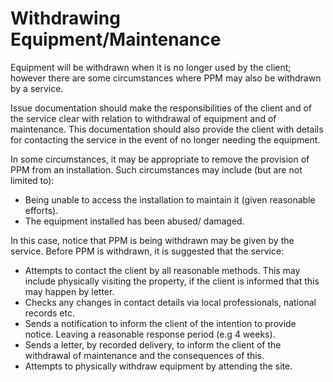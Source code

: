# Withdrawing Equipment/Maintenance

Equipment will be withdrawn when it is no longer used by the client; however there are some circumstances where PPM may also be withdrawn by a service. 

Issue documentation should make the responsibilities of the client and of the service clear with relation to withdrawal of equipment and of maintenance. This documentation should also provide the client with details for contacting the service in the event of no longer needing the equipment. 

In some circumstances, it may be appropriate to remove the provision of PPM from an installation. Such circumstances may include \(but are not limited to\): 

* Being unable to access the installation to maintain it \(given reasonable efforts\).
* The equipment installed has been abused/ damaged. 

In this case, notice that PPM is being withdrawn may be given by the service. Before PPM is withdrawn, it is suggested that the service: 

* Attempts to contact the client by all reasonable methods. This may include physically visiting the property, if the client is informed that this may happen by letter. 
* Checks any changes in contact details via local professionals, national records etc. 
* Sends a notification to inform the client of the intention to provide notice. Leaving a reasonable response period \(e.g 4 weeks\). 
* Sends a letter, by recorded delivery, to inform the client of the withdrawal of maintenance and the consequences of this. 
* Attempts to physically withdraw equipment by attending the site.



